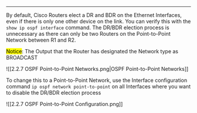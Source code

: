 
---
By default, Cisco Routers elect a DR and BDR on the Ethernet Interfaces, even if there is only one other device on the link.
You can verify this with the `show ip ospf interface` command.
The DR/BDR election process is unnecessary as there can only be two Routers on the Point-to-Point Network between R1 and R2.

<mark class="hltr-yellow">Notice</mark>: The Output that the Router has designated the Network type as BROADCAST

![[2.2.7 OSPF Point-to-Point Networks.png|OSPF Point-to-Point Networks]]

To change this to a Point-to-Point Network, use the Interface configuration command `ip ospf network point-to-point` on all Interfaces where you want to disable the DR/BDR election process

![[2.2.7 OSPF Point-to-Point  Configuration.png]]